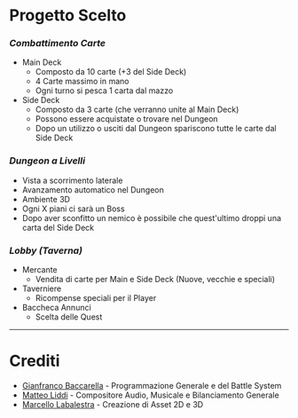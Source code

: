 # Progetto Scelto

### _Combattimento Carte_
- Main Deck
    - Composto da 10 carte (+3 del Side Deck)
    - 4 Carte massimo in mano
    - Ogni turno si pesca 1 carta dal mazzo
- Side Deck
    - Composto da 3 carte (che verranno unite al Main Deck)
    - Possono essere acquistate o trovare nel Dungeon
    - Dopo un utilizzo o usciti dal Dungeon spariscono tutte le carte dal Side Deck

### _Dungeon a Livelli_
- Vista a scorrimento laterale
- Avanzamento automatico nel Dungeon
- Ambiente 3D
- Ogni X piani ci sarà un Boss
- Dopo aver sconfitto un nemico è possibile che quest'ultimo droppi una carta del Side Deck

### _Lobby (Taverna)_
- Mercante
    - Vendita di carte per Main e Side Deck (Nuove, vecchie e speciali)
- Taverniere
    - Ricompense speciali per il Player
- Baccheca Annunci
    - Scelta delle Quest
---
# Crediti
- [Gianfranco Baccarella](https://github.com/RedFoXalabama) - Programmazione Generale e del Battle System
- [Matteo Liddi](https://github.com/MrCarcallo) - Compositore Audio, Musicale e Bilanciamento Generale
- [Marcello Labalestra](https://github.com/Sfyri) - Creazione di Asset 2D e 3D